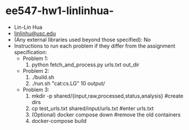 # ee547-hw1-linlinhua-

- Lin-Lin Hua
- linlinhu@usc.edu
- (Any external libraries used beyond those specified): No
- Instructions to run each problem if they differ from the assignment specification:
  - Problem 1: 
    1. python fetch_and_process.py urls.txt out_dir
  - Problem 2:
    1. ./build.sh
    2. ./run.sh "cat:cs.LG" 10 output/
  - Problem 3:
    1. mkdir -p shared/{input,raw,processed,status,analysis} #create dirs
    2. cp test_urls.txt shared/input/urls.txt #enter urls.txt
    3. (Optional) docker compose down #remove the old containers
    4. docker-compose build



